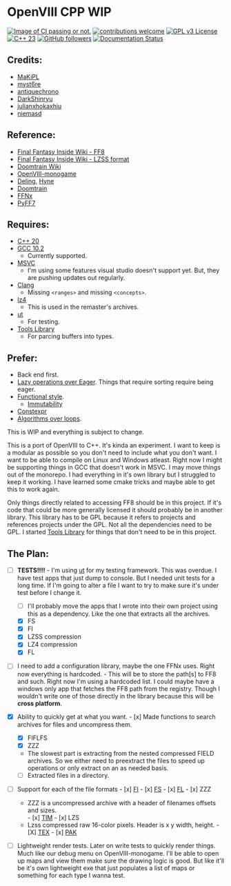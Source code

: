 # OpenVIII CPP WIP

[![Image of CI passing or not.](https://ci.appveyor.com/api/projects/status/32r7s2skrgm9ubva?svg=true)](https://ci.appveyor.com/project/Sebanisu/openviii-cpp-wip)
[![contributions welcome](https://img.shields.io/badge/contributions-welcome-yellowgreen.svg?style=flat)](https://github.com/sebanisu/OpenVIII_CPP_WIP/issues) 
[![GPL v3 License](https://img.shields.io/badge/License-GPL_V3-blue.svg)](https://www.gnu.org/licenses/gpl-3.0.en.html) 
[![C++ 23](https://img.shields.io/badge/C++%20-23-ff69b4.svg)](https://en.cppreference.com/w/cpp/23) 
[![GitHub followers](https://img.shields.io/github/followers/sebanisu.svg?style=social&label=Follow)](https://github.com/sebanisu?tab=followers)
[![Documentation Status](https://readthedocs.org/projects/openviii-cpp-wip/badge/?version=latest)](https://openviii-cpp-wip.readthedocs.io/en/latest/?badge=latest)

[//]: # ([![GitHub stars]&#40;https://img.shields.io/github/stars/sebanisu/ToolsLibrary.svg?style=social&label=Star&#41;]&#40;https://GitHub.com/sebanisu/OpenVIII_CPP_WIP/stargazers/&#41; )

[//]: # ([![Sphinx Documentation]&#40;https://img.shields.io/badge/sphinx-documentation-yellow.svg?style=flat&#41;]&#40;https://sebanisu.github.io/OpenVIII_CPP_WIP/&#41;)

[//]: # ([![Doxygen Documentation]&#40;https://codedocs.xyz/Sebanisu/OpenVIII_CPP_WIP.svg&#41;]&#40;https://codedocs.xyz/Sebanisu/OpenVIII_CPP_WIP/&#41;)

## Credits:
 - [MaKiPL](https://github.com/MaKiPL)
 - [myst6re](https://github.com/myst6re)
 - [antiquechrono](https://github.com/antiquechrono)
 - [DarkShinryu](https://github.com/DarkShinryu)
 - [julianxhokaxhiu](https://github.com/julianxhokaxhiu)
 - [niemasd](https://github.com/niemasd/PyFF7)

## Reference:
 - [Final Fantasy Inside Wiki - FF8](http://wiki.ffrtt.ru/index.php?title=FF8)
 - [Final Fantasy Inside Wiki - LZSS format](http://wiki.ffrtt.ru/index.php?title=FF7/LZSS_format)
 - [Doomtrain Wiki](https://github.com/DarkShinryu/doomtrain/wiki)
 - [OpenVIII-monogame](https://github.com/MaKiPL/OpenVIII-monogame)
 - [Deling](https://github.com/myst6re/deling), [Hyne](https://github.com/myst6re/hyne)
 - [Doomtrain](https://github.com/DarkShinryu/doomtrain)
 - [FFNx](https://github.com/julianxhokaxhiu/FFNx)
 - [PyFF7](https://github.com/niemasd/PyFF7)
 
## Requires:
 - [C++ 20](https://en.cppreference.com/w/cpp/20)
 - [GCC 10.2](https://gcc.gnu.org/gcc-10/)
   - Currently supported.
 - [MSVC](https://visualstudio.microsoft.com/vs/features/cplusplus/)
   - I'm using some features visual studio doesn't support yet. But, they are pushing updates out regularly.
 - [Clang](https://clang.llvm.org/cxx_status.html)
   - Missing `<ranges>` and missing `<concepts>`.
 - [lz4](https://github.com/lz4/lz4)
   - This is used in the remaster's archives.
 - [ut](https://github.com/boost-ext/ut)
   - For testing.
 - [Tools Library](https://github.com/Sebanisu/ToolsLibrary)
   - For parcing buffers into types.
## Prefer:
 - Back end first.
 - [Lazy operations over Eager](https://www.imperva.com/learn/performance/lazy-loading/). Things that require sorting require being eager.
 - [Functional style](https://docs.microsoft.com/en-us/archive/msdn-magazine/2012/august/c-functional-style-programming-in-c).
   - [Immutability](https://www.modernescpp.com/index.php/c-core-guidelines-rules-for-constants-and-immutability)
 - [Constexpr](https://www.youtube.com/watch?v=HMB9oXFobJc)
 - [Algorithms over loops](https://www.drdobbs.com/stl-algorithms-vs-hand-written-loops/184401446).

This is WIP and everything is subject to change.

This is a port of OpenVIII to C++. It's kinda an experiment. I want to keep is a modular as possible so you don't need to include what you don't want. I want to be able to compile on Linux and Windows atleast. Right now I might be supporting things in GCC that doesn't work in MSVC. I may move things out of the monorepo. I had everything in it's own library but I struggled to keep it working. I have learned some cmake tricks and maybe able to get this to work again.

Only things directly related to accessing FF8 should be in this project. If it's code that could be more generally licensed it should probably be in another library. This library has to be GPL because it refers to projects and references projects under the GPL. Not all the dependencies need to be GPL. I started [Tools Library](https://github.com/Sebanisu/ToolsLibrary) for things that don't need to be in this project.

## The Plan:

  - [ ] **TESTS!!!!** - I'm using [ut](https://github.com/boost-ext/ut) for my testing framework. This was overdue. I have test apps that just dump to console. But I needed unit tests for a long time. If I'm going to alter a file I want to try to make sure it's under test before I change it.
    - [ ] I'll probably move the apps that I wrote into their own project using this as a dependency. Like the one that extracts all the archives. 
    - [x] FS
    - [x] FI
    - [x] LZSS compression
    - [x] LZ4 compression
    - [x] FL
  - [ ]  I need to add a configuration library, maybe the one FFNx uses. Right now everything is hardcoded.
    -  This will be to store the path[s] to FF8 and such. Right now I'm using a hardcoded list. I could maybe have a windows only app that fetches the FF8 path from the registry. Though I wouldn't write one of those directly in the library because this will be **cross platform**.
 
  - [x]  Ability to quickly get at what you want.
    - [x]  Made functions to search archives for files and uncompress them.
      - [x]  FIFLFS
      - [x]  ZZZ
      - The slowest part is extracting from the nested compressed FIELD archives. So we either need to preextract the files to speed up operations or only extract on an as needed basis.
      - [ ] Extracted files in a directory.
  - [ ]  Support for each of the file formats
    - [x]  [FI](http://wiki.ffrtt.ru/index.php?title=FF8/PC_Media#.fi_.28File_Index.29)
    - [x]  [FS](http://wiki.ffrtt.ru/index.php?title=FF8/PC_Media#.fs_.28File_Source.29)
    - [x]  [FL](http://wiki.ffrtt.ru/index.php?title=FF8/PC_Media#.fl_.28File_List.29)
    - [x]  ZZZ
      - ZZZ is a uncompressed archive with a header of filenames offsets and sizes.  
    - [x]  [TIM](http://wiki.ffrtt.ru/index.php?title=PSX/TIM_format)
    - [x]  LZS
      -   Lzss compressed raw 16-color pixels. Header is x y width, height.
    - [X]  [TEX](http://wiki.ffrtt.ru/index.php?title=FF7/TEX_format)
    - [x]  [PAK](http://wiki.ffrtt.ru/index.php?title=FF8/FileFormat_PAK)
  - [ ]  Lightweight render tests. Later on write tests to quickly render things. Much like our debug menu on OpenVIII-monogame. I'll be able to open up maps and view them make sure the drawing logic is good. But like it'll be it's own lightweight exe that just populates a list of maps or something for each type I wanna test.
